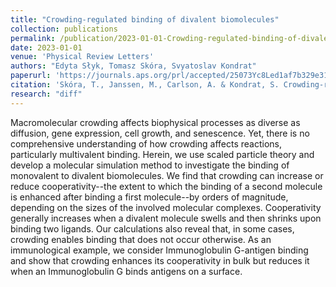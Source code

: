 ```yaml
---
title: "Crowding-regulated binding of divalent biomolecules"
collection: publications
permalink: /publication/2023-01-01-Crowding-regulated-binding-of-divalent-biomolecules
date: 2023-01-01
venue: 'Physical Review Letters'
authors: "Edyta Słyk, Tomasz Skóra, Svyatoslav Kondrat"
paperurl: 'https://journals.aps.org/prl/accepted/25073Yc8Led1af7b329e31170f382e5f16269a9f8'
citation: 'Skóra, T., Janssen, M., Carlson, A. & Kondrat, S. Crowding-regulated binding of divalent biomolecules. Physical Review Letters (2023)'
research: "diff"
---
```

<!-- [Access paper here](https://doi.org/10.1039/D2SM00357K){:target="_blank"} -->

Macromolecular crowding affects biophysical processes as diverse as diffusion, gene expression, cell growth, and senescence. Yet, there is no comprehensive understanding of how crowding affects reactions, particularly multivalent binding. Herein, we use scaled particle theory and develop a molecular simulation method to investigate the binding of monovalent to divalent biomolecules. We find that crowding can increase or reduce cooperativity--the extent to which the binding of a second molecule is enhanced after binding a first molecule--by orders of magnitude, depending on the sizes of the involved molecular complexes. Cooperativity generally increases when a divalent molecule swells and then shrinks upon binding two ligands. Our calculations also reveal that, in some cases, crowding enables binding that does not occur otherwise. As an immunological example, we consider Immunoglobulin G-antigen binding and show that crowding enhances its cooperativity in bulk but reduces it when an Immunoglobulin G binds antigens on a surface.